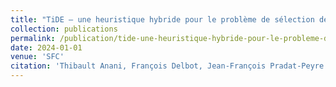 ```yaml
---
title: "TiDE – une heuristique hybride pour le problème de sélection de variables"
collection: publications
permalink: /publication/tide-une-heuristique-hybride-pour-le-probleme-de-selection-de-variables
date: 2024-01-01
venue: 'SFC'
citation: 'Thibault Anani, François Delbot, Jean-François Pradat-Peyre. "TiDE – une heuristique hybride pour le problème de sélection de variables". SFC, 2024.'
---
```

